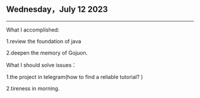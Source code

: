 ## Wednesday，July 12 2023

------

What  I  accomplished:

1.review the foundation of java

2.deepen the memory of  Gojuon.

What I should solve issues：

1.the project in telegram(how to find a reliable tutorial? )

2.tireness in morning.


